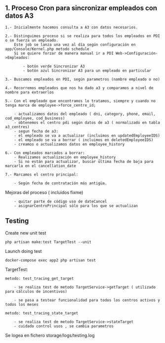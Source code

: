 ## 1. Proceso Cron para sincronizar empleados con datos A3

    1.- Inicialmente hacemos consulta a A3 con datos necesarios. 

    2.- Distinguimos proceso si se realiza para todos los empleados en PDI o se fuerza un empleado. 
        Este job se lanza una vez al día según configuración en app/Console/Kernel.php metodo schedule
        Si se quiere forzar de manera manual ir a PDI Web->Configuración->Empleados:

            - botón verde Sincronizar A3  
            - botón azul Sincronizar A3 para un empleado en particular
            
    3.- Buscamos empleados en PDI, según parametros (nombre empleado o no)

    4.- Recorremos empleados que nos ha dado a3 y comparamos a nivel de nombre para extraerlos

    5.- Con el empleado que encontramos lo tratamos, siempre y cuando no tenga marca de employee->force_centre_id; 

        - actualizamos datos del empleado ( dni, category, phone, email, cod_employee, cod_business)
        - obtenemos el centro pdi según datos de a3 ( normalizado en tabla a3_centres)
        - segun fecha de a3:
        - el empleado se va a actualizar (incluimos en updatedEmployeeIDS)
        - el empleado se va a borrar ( incluimos en deletedEmployeeIDS)
        - creamos o actualizamos datos en employee_history

    6.- Con empleados marcados a borrar: 
        - Realizamos actualización en employee_history
        - Si no están para actualizar, buscar última fecha de baja para marcarla en el cancellation_date

    7.- Marcamos el centro principal: 

        - Según fecha de contratación más antigüa.
  

 Mejoras del proceso ( incluidos fixme)

        - quitar parte de código uso de dateCancel
        - asignarCentroPrincipal sólo para los que se actualizan



## Testing

Create new unit test

    php artisan make:test TargetTest --unit

Launch doing test

    docker-compose exec app2 php artisan test

TargetTest: 

    metodo: test_tracing_get_target
    
        - se realiza test de metodo TargetService->getTarget ( utilizado para cálculos de incentivos)

        - se pasa a testear funcionalidad para todos los centros activos y todos los meses

    metodo: test_tracing_state_target

        - se realiza test de metodo TargetService->stateTarget
        - cuidado control usos , se cambia parametros

Se logea en fichero storage/logs/testing.log